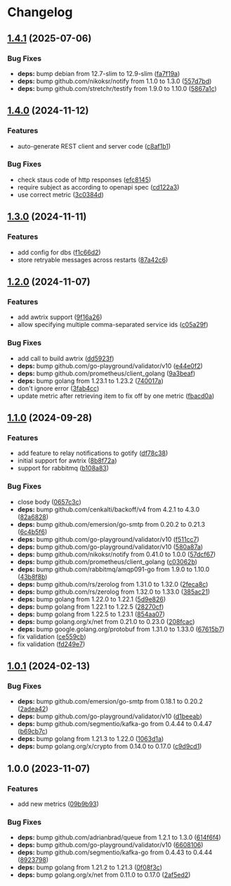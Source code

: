 # Changelog

## [1.4.1](https://github.com/soerenschneider/hermes/compare/v1.4.0...v1.4.1) (2025-07-06)


### Bug Fixes

* **deps:** bump debian from 12.7-slim to 12.9-slim ([fa7f19a](https://github.com/soerenschneider/hermes/commit/fa7f19ac075ceadfe0cc66985b8f07febcef7e44))
* **deps:** bump github.com/nikoksr/notify from 1.1.0 to 1.3.0 ([557d7bd](https://github.com/soerenschneider/hermes/commit/557d7bd7d27671c7cd14b37bd0eb15582c7150b2))
* **deps:** bump github.com/stretchr/testify from 1.9.0 to 1.10.0 ([5867a1c](https://github.com/soerenschneider/hermes/commit/5867a1c3ef2bf7fa86ac32181c9f854bbffe9050))

## [1.4.0](https://github.com/soerenschneider/hermes/compare/v1.3.0...v1.4.0) (2024-11-12)


### Features

* auto-generate REST client and server code ([c8af1b1](https://github.com/soerenschneider/hermes/commit/c8af1b1daf00e92c2ce7cc9ee2309dfbf08c63c0))


### Bug Fixes

* check staus code of http responses ([efc8145](https://github.com/soerenschneider/hermes/commit/efc814548e46dca8889cda663063491218639eea))
* require subject as according to openapi spec ([cd122a3](https://github.com/soerenschneider/hermes/commit/cd122a34516d0c46392e716ef2c4975b7aee917b))
* use correct metric ([3c0384d](https://github.com/soerenschneider/hermes/commit/3c0384defd78392cfc5b5c18279c629abd5f2b60))

## [1.3.0](https://github.com/soerenschneider/hermes/compare/v1.2.0...v1.3.0) (2024-11-11)


### Features

* add config for dbs ([f1c66d2](https://github.com/soerenschneider/hermes/commit/f1c66d215b8ba80fc7e8e5fdf03b3fa90a8f544b))
* store retryable messages across restarts ([87a42c6](https://github.com/soerenschneider/hermes/commit/87a42c6c7ac3c97465684d3ee57107b35b041a86))

## [1.2.0](https://github.com/soerenschneider/hermes/compare/v1.1.0...v1.2.0) (2024-11-07)


### Features

* add awtrix support ([9f16a26](https://github.com/soerenschneider/hermes/commit/9f16a2649ce4ddaa4fb5ec98c7ec950a0232a01f))
* allow specifying multiple comma-separated service ids ([c05a29f](https://github.com/soerenschneider/hermes/commit/c05a29f183b2d685c4ecf8da5cea3f98ea83b938))


### Bug Fixes

* add call to build awtrix ([dd5923f](https://github.com/soerenschneider/hermes/commit/dd5923f3dcbea96f9bdaedc7780aff21af979d70))
* **deps:** bump github.com/go-playground/validator/v10 ([e44e0f2](https://github.com/soerenschneider/hermes/commit/e44e0f20d212685d6c71a4a998e298d62e0c88b4))
* **deps:** bump github.com/prometheus/client_golang ([9a3beaf](https://github.com/soerenschneider/hermes/commit/9a3beaf86e44ec5a703edbf7af80ae55b1c770fd))
* **deps:** bump golang from 1.23.1 to 1.23.2 ([740017a](https://github.com/soerenschneider/hermes/commit/740017a6e73932753b42d1cbce327c1a3481fce4))
* don't ignore error ([3fab4cc](https://github.com/soerenschneider/hermes/commit/3fab4cc956e3c9c664cf3562bce5faf8bba814ba))
* update metric after retrieving item to fix off by one metric ([fbacd0a](https://github.com/soerenschneider/hermes/commit/fbacd0afa0f52ee5ef361da34d06c3a968912bfe))

## [1.1.0](https://github.com/soerenschneider/hermes/compare/v1.0.1...v1.1.0) (2024-09-28)


### Features

* add feature to relay notifications to gotify ([df78c38](https://github.com/soerenschneider/hermes/commit/df78c389f7a0ad824a902f8cafe160d4cacb0206))
* initial support for awtrix ([8b8f72a](https://github.com/soerenschneider/hermes/commit/8b8f72a87f39cad1e2860574378bb6eb3e95037f))
* support for rabbitmq ([b108a83](https://github.com/soerenschneider/hermes/commit/b108a8349cd3eba515f10a119355dfb07e272b00))


### Bug Fixes

* close body ([0657c3c](https://github.com/soerenschneider/hermes/commit/0657c3cf4939aaf5e5a6bb4841dd325c386257c1))
* **deps:** bump github.com/cenkalti/backoff/v4 from 4.2.1 to 4.3.0 ([82a6828](https://github.com/soerenschneider/hermes/commit/82a68283ffb6ef82f389f007d4574058a3606336))
* **deps:** bump github.com/emersion/go-smtp from 0.20.2 to 0.21.3 ([6c4b5f6](https://github.com/soerenschneider/hermes/commit/6c4b5f68c2353347aefc6d05b4ca62e108520461))
* **deps:** bump github.com/go-playground/validator/v10 ([f511cc7](https://github.com/soerenschneider/hermes/commit/f511cc79dfdcec541b9f7683c42ecf0fdfe206e3))
* **deps:** bump github.com/go-playground/validator/v10 ([580a87a](https://github.com/soerenschneider/hermes/commit/580a87a70399ae95f464e3a8abdb0fce0c66be46))
* **deps:** bump github.com/nikoksr/notify from 0.41.0 to 1.0.0 ([57dcf67](https://github.com/soerenschneider/hermes/commit/57dcf678abfa2b8206a32f5bdd68e8c263da92f2))
* **deps:** bump github.com/prometheus/client_golang ([c03062b](https://github.com/soerenschneider/hermes/commit/c03062b6e47c4b3a6eca465075c61d087103fffd))
* **deps:** bump github.com/rabbitmq/amqp091-go from 1.9.0 to 1.10.0 ([43b8f8b](https://github.com/soerenschneider/hermes/commit/43b8f8b28e83a74c69e53012505fa76c06fc92d2))
* **deps:** bump github.com/rs/zerolog from 1.31.0 to 1.32.0 ([2feca8c](https://github.com/soerenschneider/hermes/commit/2feca8c5d0b28392df68c0d0f8bef2e603556023))
* **deps:** bump github.com/rs/zerolog from 1.32.0 to 1.33.0 ([385ac21](https://github.com/soerenschneider/hermes/commit/385ac217ad0a233c60f3efb2879775a4073974d2))
* **deps:** bump golang from 1.22.0 to 1.22.1 ([5d9e826](https://github.com/soerenschneider/hermes/commit/5d9e8261cc3b95a9ce2bf0bac34efbabf4c05efa))
* **deps:** bump golang from 1.22.1 to 1.22.5 ([28270cf](https://github.com/soerenschneider/hermes/commit/28270cf82018e71761bb310470f11e025290575d))
* **deps:** bump golang from 1.22.5 to 1.23.1 ([854aa07](https://github.com/soerenschneider/hermes/commit/854aa07076703b1d4957e69d45fa76caf572fd96))
* **deps:** bump golang.org/x/net from 0.21.0 to 0.23.0 ([208fcac](https://github.com/soerenschneider/hermes/commit/208fcacc51bea460dd3ce629bb82087dc3dbe6e3))
* **deps:** bump google.golang.org/protobuf from 1.31.0 to 1.33.0 ([67615b7](https://github.com/soerenschneider/hermes/commit/67615b725598f6674e19b69118c72dbfb6f246ce))
* fix validation ([ce559cb](https://github.com/soerenschneider/hermes/commit/ce559cb5676b6d055265ee52cc1f65c6341f26e8))
* fix validation ([fd249e7](https://github.com/soerenschneider/hermes/commit/fd249e7e000786de84f7f37bfd3be1565c9cf299))

## [1.0.1](https://github.com/soerenschneider/hermes/compare/v1.0.0...v1.0.1) (2024-02-13)


### Bug Fixes

* **deps:** bump github.com/emersion/go-smtp from 0.18.1 to 0.20.2 ([2adea42](https://github.com/soerenschneider/hermes/commit/2adea421129d9b6202d5ae5707821f8f78e77001))
* **deps:** bump github.com/go-playground/validator/v10 ([d1beeab](https://github.com/soerenschneider/hermes/commit/d1beeab94073a773a8ca8de0448b8b2bc761d79e))
* **deps:** bump github.com/segmentio/kafka-go from 0.4.44 to 0.4.47 ([b69cb7c](https://github.com/soerenschneider/hermes/commit/b69cb7ccac22a06cb7e02616214f25ac02618964))
* **deps:** bump golang from 1.21.3 to 1.22.0 ([1063d1a](https://github.com/soerenschneider/hermes/commit/1063d1a2e0626571cbbde0d08386009da9285f6d))
* **deps:** bump golang.org/x/crypto from 0.14.0 to 0.17.0 ([c9d9cd1](https://github.com/soerenschneider/hermes/commit/c9d9cd113e431527d342d9309f0631f37ac4866b))

## 1.0.0 (2023-11-07)


### Features

* add new metrics ([09b9b93](https://github.com/soerenschneider/hermes/commit/09b9b935336c079ea630ad20b6d024a329d692e0))


### Bug Fixes

* **deps:** bump github.com/adrianbrad/queue from 1.2.1 to 1.3.0 ([614f6f4](https://github.com/soerenschneider/hermes/commit/614f6f40199477b53a7131adb35f8df830f3df40))
* **deps:** bump github.com/go-playground/validator/v10 ([6608106](https://github.com/soerenschneider/hermes/commit/6608106790f67e131ab9d11aadb63f1fe0690eb0))
* **deps:** bump github.com/segmentio/kafka-go from 0.4.43 to 0.4.44 ([8923798](https://github.com/soerenschneider/hermes/commit/8923798a21596154f23164eefe8619c41c6191ac))
* **deps:** bump golang from 1.21.2 to 1.21.3 ([0f08f3c](https://github.com/soerenschneider/hermes/commit/0f08f3c590ad0ec3f79732d4c9f892e948e92ca8))
* **deps:** bump golang.org/x/net from 0.11.0 to 0.17.0 ([2af5ed2](https://github.com/soerenschneider/hermes/commit/2af5ed26f523d4f7b30ab012509da670ab02fa28))
